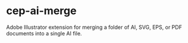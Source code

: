 # cep-ai-merge
Adobe Illustrator extension for merging a folder of AI, SVG, EPS, or PDF documents into a single AI file.
